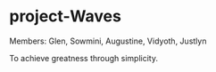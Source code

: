# project-Waves
Members: Glen, Sowmini, Augustine, Vidyoth, Justlyn

To achieve greatness through simplicity.
